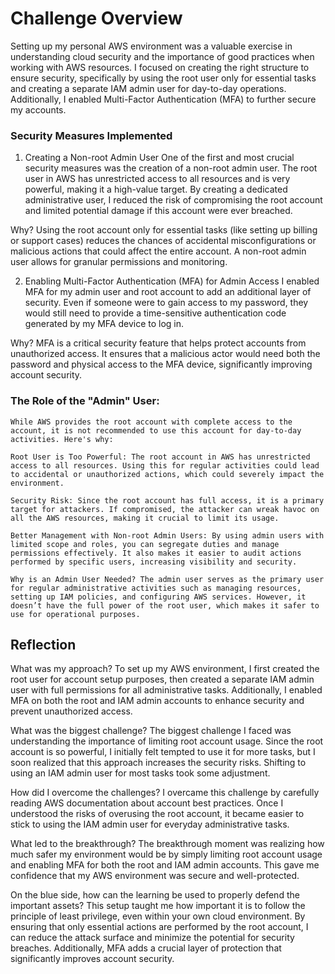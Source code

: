 # Challenge Overview
Setting up my personal AWS environment was a valuable exercise in understanding cloud security and the importance of good practices when working with AWS resources. I focused on creating the right structure to ensure security, specifically by using the root user only for essential tasks and creating a separate IAM admin user for day-to-day operations. Additionally, I enabled Multi-Factor Authentication (MFA) to further secure my accounts.

### Security Measures Implemented

1. Creating a Non-root Admin User
One of the first and most crucial security measures was the creation of a non-root admin user. The root user in AWS has unrestricted access to all resources and is very powerful, making it a high-value target. By creating a dedicated administrative user, I reduced the risk of compromising the root account and limited potential damage if this account were ever breached.

Why? Using the root account only for essential tasks (like setting up billing or support cases) reduces the chances of accidental misconfigurations or malicious actions that could affect the entire account. A non-root admin user allows for granular permissions and monitoring.

2. Enabling Multi-Factor Authentication (MFA) for Admin Access
I enabled MFA for my admin user and root account to add an additional layer of security. Even if someone were to gain access to my password, they would still need to provide a time-sensitive authentication code generated by my MFA device to log in.

Why? MFA is a critical security feature that helps protect accounts from unauthorized access. It ensures that a malicious actor would need both the password and physical access to the MFA device, significantly improving account security.


### The Role of the "Admin" User: 
```
While AWS provides the root account with complete access to the account, it is not recommended to use this account for day-to-day activities. Here's why:

Root User is Too Powerful: The root account in AWS has unrestricted access to all resources. Using this for regular activities could lead to accidental or unauthorized actions, which could severely impact the environment.

Security Risk: Since the root account has full access, it is a primary target for attackers. If compromised, the attacker can wreak havoc on all the AWS resources, making it crucial to limit its usage.

Better Management with Non-root Admin Users: By using admin users with limited scope and roles, you can segregate duties and manage permissions effectively. It also makes it easier to audit actions performed by specific users, increasing visibility and security.

Why is an Admin User Needed? The admin user serves as the primary user for regular administrative activities such as managing resources, setting up IAM policies, and configuring AWS services. However, it doesn’t have the full power of the root user, which makes it safer to use for operational purposes.
```

## Reflection
What was my approach?
To set up my AWS environment, I first created the root user for account setup purposes, then created a separate IAM admin user with full permissions for all administrative tasks. Additionally, I enabled MFA on both the root and IAM admin accounts to enhance security and prevent unauthorized access.

What was the biggest challenge?
The biggest challenge I faced was understanding the importance of limiting root account usage. Since the root account is so powerful, I initially felt tempted to use it for more tasks, but I soon realized that this approach increases the security risks. Shifting to using an IAM admin user for most tasks took some adjustment.

How did I overcome the challenges?
I overcame this challenge by carefully reading AWS documentation about account best practices. Once I understood the risks of overusing the root account, it became easier to stick to using the IAM admin user for everyday administrative tasks.

What led to the breakthrough?
The breakthrough moment was realizing how much safer my environment would be by simply limiting root account usage and enabling MFA for both the root and IAM admin accounts. This gave me confidence that my AWS environment was secure and well-protected.

On the blue side, how can the learning be used to properly defend the important assets?
This setup taught me how important it is to follow the principle of least privilege, even within your own cloud environment. By ensuring that only essential actions are performed by the root account, I can reduce the attack surface and minimize the potential for security breaches. Additionally, MFA adds a crucial layer of protection that significantly improves account security.

